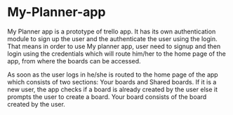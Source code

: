 # My-Planner-app

My Planner app is a prototype of trello app. It has its own authentication module to sign up the user and the authenticate the user using the login.
That means in order to use My planner app, user need to signup and then login using the credentials which will route him/her to the home page of the app, from where the boards can be accessed.

As soon as the user logs in he/she is routed to the home page of the app which consists of two sections: Your boards and Shared boards.
If it is a new user, the app checks if a board is already created by the user else it prompts the user to create a board. Your board consists of the board created by the user.
